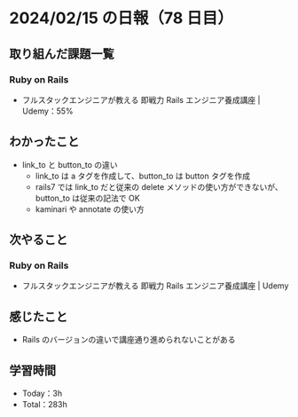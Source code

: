# 2024/02/15 の日報（78 日目）

## 取り組んだ課題一覧

### Ruby on Rails

- フルスタックエンジニアが教える 即戦力 Rails エンジニア養成講座 | Udemy：55%

## わかったこと

- link_to と button_to の違い
  - link_to は a タグを作成して、button_to は button タグを作成
  - rails7 では link_to だと従来の delete メソッドの使い方ができないが、button_to は従来の記法で OK
  - kaminari や annotate の使い方

## 次やること

### Ruby on Rails

- フルスタックエンジニアが教える 即戦力 Rails エンジニア養成講座 | Udemy

## 感じたこと

- Rails のバージョンの違いで講座通り進められないことがある

## 学習時間

- Today：3h
- Total：283h
